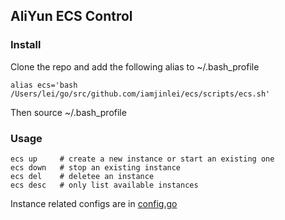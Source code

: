 ## AliYun ECS Control

### Install

Clone the repo and add the following alias to ~/.bash_profile
```
alias ecs='bash /Users/lei/go/src/github.com/iamjinlei/ecs/scripts/ecs.sh'
```
Then source ~/.bash_profile

### Usage

```
ecs up     # create a new instance or start an existing one
ecs down   # stop an existing instance
ecs del    # deletee an instance
ecs desc   # only list available instances
```

Instance related configs are in [config.go](https://github.com/iamjinlei/ecs/blob/master/config.go)
